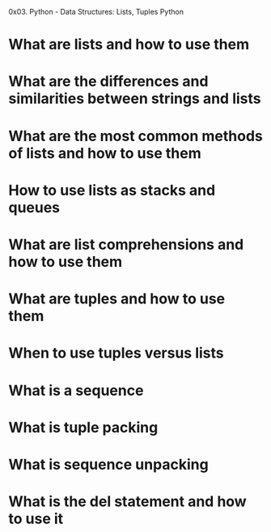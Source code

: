 0x03. Python - Data Structures: Lists, Tuples
Python
# What are lists and how to use them
# What are the differences and similarities between strings and lists
# What are the most common methods of lists and how to use them
# How to use lists as stacks and queues
# What are list comprehensions and how to use them
# What are tuples and how to use them
# When to use tuples versus lists
# What is a sequence
# What is tuple packing
# What is sequence unpacking
# What is the del statement and how to use it
